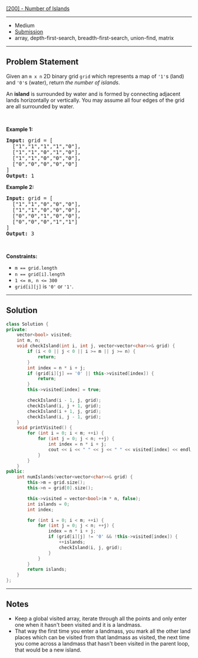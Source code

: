 [[200] - Number of Islands](https://leetcode.com/problems/number-of-islands)

---

- Medium
- [Submission](https://leetcode.com/problems/number-of-islands/submissions/999439005/)
- array, depth-first-search, breadth-first-search, union-find, matrix

---

## Problem Statement

<p>Given an <code>m x n</code> 2D binary grid <code>grid</code> which represents a map of <code>&#39;1&#39;</code>s (land) and <code>&#39;0&#39;</code>s (water), return <em>the number of islands</em>.</p>

<p>An <strong>island</strong> is surrounded by water and is formed by connecting adjacent lands horizontally or vertically. You may assume all four edges of the grid are all surrounded by water.</p>

<p>&nbsp;</p>
<p><strong class="example">Example 1:</strong></p>

<pre>
<strong>Input:</strong> grid = [
  [&quot;1&quot;,&quot;1&quot;,&quot;1&quot;,&quot;1&quot;,&quot;0&quot;],
  [&quot;1&quot;,&quot;1&quot;,&quot;0&quot;,&quot;1&quot;,&quot;0&quot;],
  [&quot;1&quot;,&quot;1&quot;,&quot;0&quot;,&quot;0&quot;,&quot;0&quot;],
  [&quot;0&quot;,&quot;0&quot;,&quot;0&quot;,&quot;0&quot;,&quot;0&quot;]
]
<strong>Output:</strong> 1
</pre>

<p><strong class="example">Example 2:</strong></p>

<pre>
<strong>Input:</strong> grid = [
  [&quot;1&quot;,&quot;1&quot;,&quot;0&quot;,&quot;0&quot;,&quot;0&quot;],
  [&quot;1&quot;,&quot;1&quot;,&quot;0&quot;,&quot;0&quot;,&quot;0&quot;],
  [&quot;0&quot;,&quot;0&quot;,&quot;1&quot;,&quot;0&quot;,&quot;0&quot;],
  [&quot;0&quot;,&quot;0&quot;,&quot;0&quot;,&quot;1&quot;,&quot;1&quot;]
]
<strong>Output:</strong> 3
</pre>

<p>&nbsp;</p>
<p><strong>Constraints:</strong></p>

<ul>
	<li><code>m == grid.length</code></li>
	<li><code>n == grid[i].length</code></li>
	<li><code>1 &lt;= m, n &lt;= 300</code></li>
	<li><code>grid[i][j]</code> is <code>&#39;0&#39;</code> or <code>&#39;1&#39;</code>.</li>
</ul>


---

## Solution

```cpp
class Solution {
private:
    vector<bool> visited;
    int m, n;
    void checkIsland(int i, int j, vector<vector<char>>& grid) {
        if (i < 0 || j < 0 || i >= m || j >= n) {
            return;
        }
        int index = n * i + j;
        if (grid[i][j] == '0' || this->visited[index]) {
            return;
        }
        this->visited[index] = true;

        checkIsland(i - 1, j, grid);
        checkIsland(i, j + 1, grid);
        checkIsland(i + 1, j, grid);
        checkIsland(i, j - 1, grid);
    }
    void printVisited() {
        for (int i = 0; i < m; ++i) {
            for (int j = 0; j < n; ++j) {
                int index = n * i + j;
                cout << i << " " << j << " " << visited[index] << endl;
            }
        }
    }
public:
    int numIslands(vector<vector<char>>& grid) {
        this->m = grid.size();
        this->n = grid[0].size();

        this->visited = vector<bool>(m * n, false);
        int islands = 0;
        int index;

        for (int i = 0; i < m; ++i) {
            for (int j = 0; j < n; ++j) {
                index = n * i + j;
                if (grid[i][j] != '0' && !this->visited[index]) {
                    ++islands;
                    checkIsland(i, j, grid);
                }
            }
        }
        return islands;
    }
};
```

---

## Notes

- Keep a global visited array, iterate through all the points and only enter one when it hasn't been visited and it is a landmass.
- That way the first time you enter a landmass, you mark all the other land places which can be visited from that landmass as visited, the next time you come across a landmass that hasn't been visited in the parent loop, that would be a new island.
